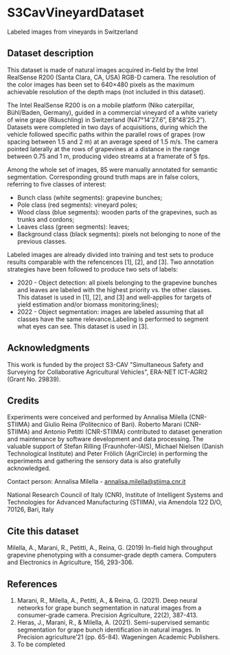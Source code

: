 # S3CavVineyardDataset
Labeled images from vineyards in Switzerland

## Dataset description
This dataset is made of natural images acquired in-field by the Intel RealSense R200 (Santa Clara, CA, USA) RGB-D camera. The resolution of the color images has been set to 640×480 pixels as the maximum achievable resolution of the depth maps (not included in this dataset).

The Intel RealSense R200 is on a mobile platform (Niko caterpillar, Bühl/Baden, Germany), guided in a commercial vineyard of a white variety of wine grape (Räuschling) in Switzerland (N47°14’27.6”, E8°48’25.2”). Datasets were completed in two days of acquisitions, during which the vehicle followed specific paths within the parallel rows of grapes (row spacing between 1.5 and 2 m) at an average speed of 1.5 m/s. The camera pointed laterally at the rows of grapevines at a distance in the range between 0.75 and 1 m, producing video streams at a framerate of 5 fps. 

Among the whole set of images, 85 were manually annotated for semantic segmentation. Corresponding ground truth maps are in false colors, referring to five classes of interest:
-	Bunch class (white segments): grapevine bunches;
-	Pole class (red segments): vineyard poles;
-	Wood class (blue segments): wooden parts of the grapevines, such as trunks and cordons;
-	Leaves class (green segments): leaves;
-	Background class (black segments): pixels not belonging to none of the previous classes.

Labeled images are already divided into training and test sets to produce results comparable with the refencences [1], [2], and [3]. 
Two annotation strategies have been followed to produce two sets of labels:
-	2020 - Object detection: all pixels belonging to the grapevine bunches and leaves are labeled with the highest priority vs. the other classes. This dataset is used in [1], [2], and [3] and well-applies for targets of yield estimation and/or biomass monitoring;lines);
-	2022 - Object segmentation: images are labeled assuming that all classes have the same relevance.Labeling is performed to segment what eyes can see. This dataset is used in [3].

## Acknowledgments
This work is funded by the project S3-CAV "Simultaneous Safety and Surveying for Collaborative Agricultural Vehicles", ERA-NET ICT-AGRI2 (Grant No. 29839).

## Credits
Experiments were conceived and performed by Annalisa Milella (CNR-STIIMA) and Giulio Reina (Politecnico of Bari). Roberto Marani (CNR-STIIMA) and Antonio Petitti (CNR-STIIMA) contributed to dataset generation and maintenance by software development and data processing. The valuable support of Stefan Rilling (Fraunhofer-IAIS), Michael Nielsen (Danish Technological Institute) and Peter Frölich (AgriCircle) in performing the experiments and gathering the sensory data is also gratefully acknowledged.

Contact person: Annalisa Milella - annalisa.milella@stiima.cnr.it

National Research Council of Italy (CNR), Institute of Intelligent Systems and Technologies for Advanced Manufacturing (STIIMA), via Amendola 122 D/O, 70126, Bari, Italy

## Cite this dataset
Milella, A., Marani, R., Petitti, A., Reina, G. (2019) In-field high throughput grapevine phenotyping with a consumer-grade depth camera. Computers and Electronics in Agriculture, 156, 293-306.

## References
1. Marani, R., Milella, A., Petitti, A., & Reina, G. (2021). Deep neural networks for grape bunch segmentation in natural images from a consumer-grade camera. Precision Agriculture, 22(2), 387-413.
2. Heras, J., Marani, R., & Milella, A. (2021). Semi-supervised semantic segmentation for grape bunch identification in natural images. In Precision agriculture’21 (pp. 65-84). Wageningen Academic Publishers.
3. To be completed
